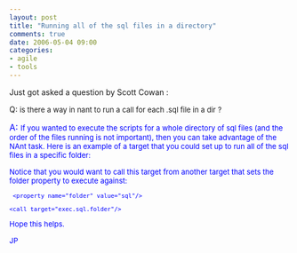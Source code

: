 ```yaml
---
layout: post
title: "Running all of the sql files in a directory"
comments: true
date: 2006-05-04 09:00
categories:
- agile
- tools
---
```


Just got asked a question by Scott Cowan :

Q:  <font size="2">is there a way in nant to run a call for each .sql file in a dir ?</font>

<font size="2"><font color="#0000ff" size="3">A: <font size="2">If you wanted to execute the scripts for a whole directory of sql files (and the order of the files running is not important), then you can take advantage of the NAnt <foreach> task.   Here is an example of a target that you could set up to run all of the sql files in a specific folder:

<target name="exec.sql.folder">
    <foreach item="File" property="filename">
       <in>
          <items basedir="${folder}">
             <include name="*.sql"/>     
          </items>
      </in>
      <do>
          <property name="target" value="${filename}"/>
          <call target="exec.sql.template"/>
      </do>  

</foreach>

</target>

Notice that you would want to call this target from another target that sets the folder property to execute against:

<target name="exec.all.sql">

     <property name="folder" value="sql"/>

    <call target="exec.sql.folder"/>

</target>

Hope this helps.

JP</font></font></font>




